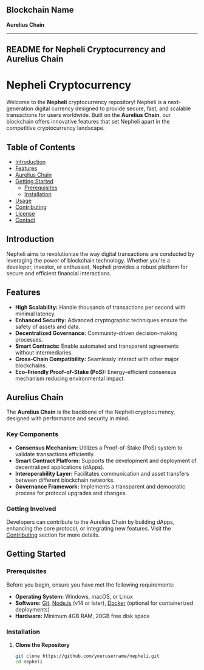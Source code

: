 ## Blockchain Name

**Aurelius Chain**

---

## README for Nepheli Cryptocurrency and Aurelius Chain

# Nepheli Cryptocurrency

Welcome to the **Nepheli** cryptocurrency repository! Nepheli is a next-generation digital currency designed to provide secure, fast, and scalable transactions for users worldwide. Built on the **Aurelius Chain**, our blockchain offers innovative features that set Nepheli apart in the competitive cryptocurrency landscape.

## Table of Contents

- [Introduction](#introduction)
- [Features](#features)
- [Aurelius Chain](#aurelius-chain)
- [Getting Started](#getting-started)
  - [Prerequisites](#prerequisites)
  - [Installation](#installation)
- [Usage](#usage)
- [Contributing](#contributing)
- [License](#license)
- [Contact](#contact)

## Introduction

Nepheli aims to revolutionize the way digital transactions are conducted by leveraging the power of blockchain technology. Whether you're a developer, investor, or enthusiast, Nepheli provides a robust platform for secure and efficient financial interactions.

## Features

- **High Scalability:** Handle thousands of transactions per second with minimal latency.
- **Enhanced Security:** Advanced cryptographic techniques ensure the safety of assets and data.
- **Decentralized Governance:** Community-driven decision-making processes.
- **Smart Contracts:** Enable automated and transparent agreements without intermediaries.
- **Cross-Chain Compatibility:** Seamlessly interact with other major blockchains.
- **Eco-Friendly Proof-of-Stake (PoS):** Energy-efficient consensus mechanism reducing environmental impact.

## Aurelius Chain

The **Aurelius Chain** is the backbone of the Nepheli cryptocurrency, designed with performance and security in mind.

### Key Components

- **Consensus Mechanism:** Utilizes a Proof-of-Stake (PoS) system to validate transactions efficiently.
- **Smart Contract Platform:** Supports the development and deployment of decentralized applications (dApps).
- **Interoperability Layer:** Facilitates communication and asset transfers between different blockchain networks.
- **Governance Framework:** Implements a transparent and democratic process for protocol upgrades and changes.

### Getting Involved

Developers can contribute to the Aurelius Chain by building dApps, enhancing the core protocol, or integrating new features. Visit the [Contributing](#contributing) section for more details.

## Getting Started

### Prerequisites

Before you begin, ensure you have met the following requirements:

- **Operating System:** Windows, macOS, or Linux
- **Software:** [Git](https://git-scm.com/), [Node.js](https://nodejs.org/) (v14 or later), [Docker](https://www.docker.com/) (optional for containerized deployments)
- **Hardware:** Minimum 4GB RAM, 20GB free disk space

### Installation

1. **Clone the Repository**

   ```bash
   git clone https://github.com/yourusername/nepheli.git
   cd nepheli
